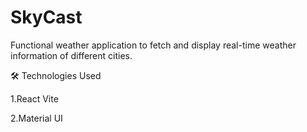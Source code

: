 # SkyCast

Functional weather application to fetch and display real-time weather information of different cities. 

🛠️ Technologies Used

1.React Vite

2.Material UI
